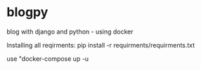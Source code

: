 # blogpy
blog with django and python - using docker

Installing all reqirments:
pip install -r requirments/requirments.txt

use "docker-compose up -u 
